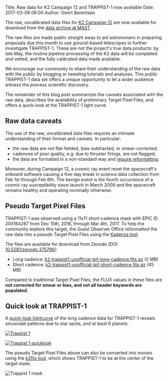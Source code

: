 Title: Raw data for K2 Campaign 12 and TRAPPIST-1 now available
Date: 2017-03-08 06:00
Author: Geert Barentsen

The raw, uncalibrated data files for [K2 Campaign 12](k2-approved-programs.html#campaign-12)
are now available for download from the
[data archive at MAST](https://archive.stsci.edu/k2/trappist1/).

The raw files are made public straight away to aid astronomers
in preparing proposals due this month to use ground-based telescopes
to further investigate TRAPPIST-1.
These are *not* the project's true data products:
by late May, the routine pipeline processing of the K2 data will be completed
and vetted, and the fully calibrated data made available.

We encourage our community to share their
understanding of the raw data with the public by blogging or tweeting
tutorials and analyses.
This public TRAPPIST-1 data set offers a unique opportunity
to let a wider audience witness the process scientific discovery.

The remainder of this blog post summarizes the caveats
associated with the raw data,
describes the availability of preliminary Target Pixel Files,
and offers a quick-look at the TRAPPIST-1 light curve.


## Raw data caveats

The use of the raw, uncalibrated data files requires an intimate understanding
of their format and caveats.
In particular:

* the raw data are not flat-fielded, bias-subtracted, or smear-corrected;
* cadences of poor quality, e.g. due to thruster firings, are not flagged;
* the data are formatted in a non-standard way
and [require reformatting](https://github.com/KeplerGO/kadenza).

Moreover, during Campaign 12, a cosmic ray event reset
the spacecraft's onboard software causing a five-day break
in science data collection from Feb 1st through Feb 6th.
The benign event is the fourth occurrence of a cosmic ray susceptibility
since launch in March 2009 and the spacecraft remains healthy
and operating nominally otherwise.


## Pseudo Target Pixel Files

TRAPPIST-1 was observed
using a 11x11 short-cadence mask with EPIC ID 200164267
from Dec 15th, 2016, through Mar 4th, 2017.
To help the community explore this target,
the Guest Observer Office reformatted the raw data into a
*pseudo* Target Pixel Files
using the [Kadenza tool](https://github.com/KeplerGO/kadenza).

The files are available for download from Zenodo
(DOI [10.5281/zenodo.375796](https://doi.org/10.5281/zenodo.375796)):

* Long cadence: [k2-trappist1-unofficial-tpf-long-cadence.fits.gz](https://zenodo.org/record/375796/files/k2-trappist1-unofficial-tpf-long-cadence.fits.gz) (2 MB)
* Short cadence: [k2-trappist1-unofficial-tpf-short-cadence.fits.gz](https://zenodo.org/record/375796/files/k2-trappist1-unofficial-tpf-short-cadence.fits.gz) (45 MB)

Compared to traditional Target Pixel Files, the FLUX values
in these files are **not corrected for smear or bias,
and not all header keywords are populated**.


## Quick look at TRAPPIST-1

A [quick-look lightcurve](https://github.com/mrtommyb/trappist-lc/blob/master/TRAPPIST-1-transit-code.ipynb) of the long cadence data for TRAPPIST-1
reveals sinusoidal patterns due to star spots, and at least 6 planets:

<a href="https://github.com/mrtommyb/trappist-lc/blob/master/TRAPPIST-1-transit-code.ipynb" style="border:none;"><img src="images/news/trappist1-quicklook-lightcurve.png" alt="Trappist 1"></a>

<a href="https://github.com/mrtommyb/trappist-lc/blob/master/TRAPPIST-1-transit-code.ipynb"><img src="images/news/trappist1-quicklook-planets.png" alt="Trappist 1 quicklook"></a>

The pseudo Target Pixel Files above can also be converted into movies
using the [k2flix tool](http://barentsen.github.io/k2flix/),
which shows TRAPPIST-1 to be at the center of the target mask:

<img src="images/news/trappist1-mask.gif" alt="Trappist 1 mask">
